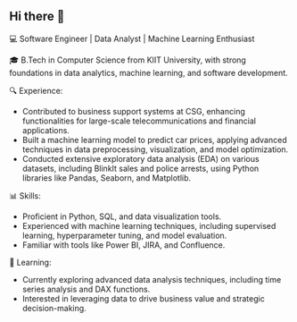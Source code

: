 ## Hi there 👋

💻 Software Engineer | Data Analyst | Machine Learning Enthusiast

🎓 B.Tech in Computer Science from KIIT University, with strong foundations in data analytics, machine learning, and software development.

🔍 Experience:
- Contributed to business support systems at CSG, enhancing functionalities for large-scale telecommunications and financial applications.
- Built a machine learning model to predict car prices, applying advanced techniques in data preprocessing, visualization, and model optimization.
- Conducted extensive exploratory data analysis (EDA) on various datasets, including BlinkIt sales and police arrests, using Python libraries like Pandas, Seaborn, and Matplotlib.

📊 Skills:
- Proficient in Python, SQL, and data visualization tools.
- Experienced with machine learning techniques, including supervised learning, hyperparameter tuning, and model evaluation.
- Familiar with tools like Power BI, JIRA, and Confluence.

🌱 Learning:
- Currently exploring advanced data analysis techniques, including time series analysis and DAX functions.
- Interested in leveraging data to drive business value and strategic decision-making.
